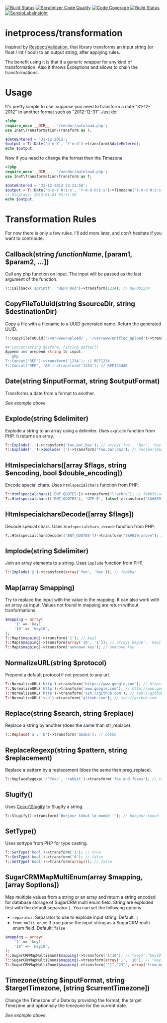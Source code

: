 [![Build Status](https://travis-ci.org/inetprocess/transformation.svg?branch=master)](https://travis-ci.org/inetprocess/transformation)
[![Scrutinizer Code Quality](https://scrutinizer-ci.com/g/inetprocess/transformation/badges/quality-score.png?b=master)](https://scrutinizer-ci.com/g/inetprocess/transformation/?branch=master)
[![Code Coverage](https://scrutinizer-ci.com/g/inetprocess/transformation/badges/coverage.png?b=master)](https://scrutinizer-ci.com/g/inetprocess/transformation/?branch=master)
[![Build Status](https://scrutinizer-ci.com/g/inetprocess/transformation/badges/build.png?b=master)](https://scrutinizer-ci.com/g/inetprocess/transformation/build-status/master)
[![SensioLabsInsight](https://insight.sensiolabs.com/projects/c04e15ab-fff2-4aad-9c8e-7d3d4eba7a04/mini.png)](https://insight.sensiolabs.com/projects/c04e15ab-fff2-4aad-9c8e-7d3d4eba7a04)

# inetprocess/transformation
Inspired by [Respect/Validation](https://github.com/Respect/Validation), that library transforms an input string (or float / int / bool) to an output string, after applying rules.

The benefit using it is that it a generic wrapper for any kind of transformation. Also it throws Exceptions and allows to chain the transformations.

# Usage
It's pretty simple to use. suppose you need to transform a date "31-12-2012" to another format such as "2012-12-31". Just do:
```php
<?php
require_once __DIR__ . '/vendor/autoload.php';
use Inet\Transformation\Transform as T;

$dateEntered = '31-12-2012';
$output = T::Date('d-m-Y', 'Y-m-d')->transform($dateEntered);
echo $output;
```

Now if you need to change the format then the Timezone:
```php
<?php
require_once __DIR__ . '/vendor/autoload.php';
use Inet\Transformation\Transform as T;

$dateEntered = '31-12-2012 23:21:58';
$output = T::Date('d-m-Y H:i:s', 'Y-m-d H:i:s')->Timezone('Y-m-d H:i:s', 'Asia/Calcutta')->transform($dateEntered);
// Displays: 2013-01-01 03:51:58
echo $output;
```

# Transformation Rules
For now there is only a few rules. I'll add more later, and don't hesitate if you want to contribute.

## Callback(string $functionName, [$param1, $param2, ...])
Call any php function on input. The input will be passed as the last argument of the function.
```php
T::Callback('sprintf', "REF%'06d")->transform(1234); // REF001234
```

## CopyFileToUuid(string $sourceDir, string $destinationDir)
Copy a file with a filename to a UUID generated name. Return the generated UUID.
```php
T::CopyFileToUuid('/var/www/upload/', '/var/www/unified_upload')->transform('quotes/client_01.pdf'); // 123e4567-e89b-12d3-a456-426655440000

## Concat(string $before, [string $after])
Append and prepend string to input.
```php
T::Concat('REF')->transform('1234'); // REF1234
T::Concat('REF', 'AB')->transform('1234'); // REF1234AB
```

## Date(string $inputFormat, string $outputFormat)
Transforms a date from a format to another.

_See example above_

## Explode(string $delimiter)
Explode a string to an array using a delimiter. Uses `explode` function from PHP.
It returns an array.
```php
T::Explode(',')->transform('foo,bar,baz'); // array('foo', 'bar', 'baz');
T::Explode(',')->Implode('|')->transform('foo,bar,baz'); // foo|bar|baz
```

## Htmlspecialchars([array $flags, string $encoding, bool $double_encoding])
Encode special chars. Uses `htmlspecialchars` function from PHP.
```php
T::Htmlspecialchars(['ENT_QUOTES'])->transform("l'arbre"); // l&#039;arbre
T::Htmlspecialchars(['ENT_QUOTES'], 'UTF-8', false)->transform("l&#039;arbre"); // l&#039;arbre
```

## HtmlspecialcharsDecode([array $flags])
Decode special chars. Uses `htmlspecialchars_decode` function from PHP.
```php
T::HtmlspecialcharsDecode(['ENT_QUOTES'])->transform("l&#039;arbre"); // l'arbre
```

## Implode(string $delimiter)
Join an array elements to a string. Uses `implode` function from PHP.
```php
T::Implode('@')->transform(array('foo', 'bar')); // foo@bar
```

## Map(array $mapping)
Try to replace the input with the value in the mapping.
It can also work with an array as input.
Values not found in mapping are return without tranformations

```php
$mapping = array(
    '1' => 'key1',
    '10' => 'key10',
);
T::Map($mapping)->transform('1'); // key1
T::Map($mapping)->transform(array('10', '1')); // array('key10', 'key1')
T::Map($mapping)->transform('unknown key'); // unknown key
```

## NormalizeURL(string $protocol)
Prepend a default protocol if not present to any url.
```php
T::NormalizeURL('http')->transform('https://www.google.com'); // https://www.google.com
T::NormalizeURL('http')->transform('www.google.com'); // http://www.google.com
T::NormalizeURL('http')->transform('ssh://github.com'); // ssh://github.com
T::NormalizeURL('ssh')->transform('github.com'); // ssh://github.com
```

## Replace(string $search, string $replace)
Replace a string by another (does the same than str_replace).
```php
T::Replace('a', 'b')->transform('ababa'); // bbbbb
```


## ReplaceRegexp(string $pattern, string $replacement)
Replace a pattern by a replacement (does the same than preg_replace).
```php
T::ReplaceRegexp('/^fox/', 'rabbit')->transform('fox and foxes'); // rabbit and foxes
```

## Slugify()
Uses [Cocur\Slugify](https://github.com/cocur/slugify) to Slugify a string.
```php
T::Slugify()->transform('Bonjour tôôut le monde !'); // bonjour-toout-le-monde
```

## SetType()
Uses settype from PHP for type casting.
```php
T::SetType('bool')->transform('1'); // true
T::SetType('bool')->transform('0'); // false
T::SetType('bool')->transform(array()); // false
```

## SugarCRMMapMultiEnum(array $mapping, [array $options])
Map multiple values from a string or an array
and return a string encoded for database storage of SugarCRM multi enum field.
String are exploded first with the default separator `|`.
You can set the following options
* `separator`: Separator to use to explode input string. Default: `|`
* `from_multi_enum`: If true parse the input string as a SugarCRM multi enum field. Default: `false`
```php
$mapping = array(
    '1' => 'key1',
    '10' => 'key10',
);
T::SugarCRMMapMultiEnum($mapping)->transform('1|10'); // ^key1^,^key10^
T::SugarCRMMapMultiEnum($mapping)->transform(array('1', '10'); // ^key1^,^key10^
T::SugarCRMMapMultiEnum($mapping)->transform('^1^,^23^', array('from_multi_enum' => true)); // ^key1^,^23^
```

## Timezone(string $inputFormat, string $targetTimezone, [string $currentTimezone])
Change the Timezone of a Date by providing the format, the target Timezone and optionnaly the timezone for the current date.

_See example above_
